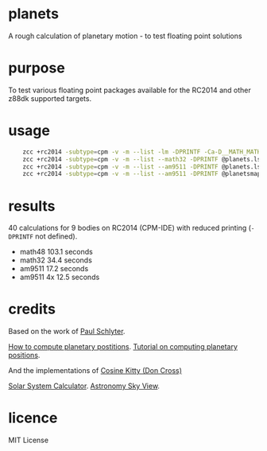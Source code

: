 # planets

A rough calculation of planetary motion - to test floating point solutions

# purpose

To test various floating point packages available for the RC2014 and other z88dk supported targets.

# usage

```sh
    zcc +rc2014 -subtype=cpm -v -m --list -lm -DPRINTF -Ca-D__MATH_MATH48 @planets.lst -o planet48_cpm -create-app
    zcc +rc2014 -subtype=cpm -v -m --list --math32 -DPRINTF @planets.lst -o planet32_cpm -create-app
    zcc +rc2014 -subtype=cpm -v -m --list --am9511 -DPRINTF @planets.lst -o planetapu_cpm -create-app
    zcc +rc2014 -subtype=cpm -v -m --list --am9511 -DPRINTF @planetsmapu.lst -o planetmapu_cpm -create-app
```

# results

40 calculations for 9 bodies on RC2014 (CPM-IDE) with reduced printing (`-DPRINTF` not defined).

 - math48     103.1 seconds
 - math32      34.4 seconds
 - am9511      17.2 seconds
 - am9511 4x   12.5 seconds

# credits

Based on the work of [Paul Schlyter](http://www.stjarnhimlen.se/english.php).

[How to compute planetary postitions](http://www.stjarnhimlen.se/comp/ppcomp.html).
[Tutorial on computing planetary positions](http://www.stjarnhimlen.se/comp/tutorial.html).

And the implementations of [Cosine Kitty (Don Cross)](http://cosinekitty.com/)

[Solar System Calculator](https://cosinekitty.com/solar_system.html).
[Astronomy Sky View](http://cosinekitty.com/sky_view.html).

# licence

MIT License
